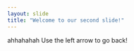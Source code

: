 ```yaml
---
layout: slide
title: "Welcome to our second slide!"
---
```

ahhahahah
Use the left arrow to go back!
